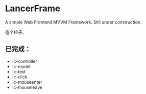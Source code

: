# LancerFrame
A simple Web Frontend MVVM Framework. Still under construction.

造个轮子。

## 已完成：
 - lc-controller
 - lc-model
 - lc-text
 - lc-click
 - lc-mouseenter
 - lc-mouseleave
